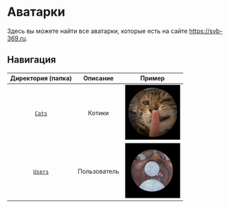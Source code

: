 # Аватарки

Здесь вы можете найти все аватарки, которые есть на сайте https://svb-369.ru.

## Навигация


|                       Директория (папка)                        |   Описание   |                                                                   Пример                                                                  |
| :-------------------------------------------------------------: | :----------: | :---------------------------------------------------------------------------------------------------------------------------------------: |
|  [`Cats`](https://github.com/svb369-ru/avatars/tree/main/Cats)  |    Котики    |     <img src="https://raw.githubusercontent.com/svb369-ru/avatars/refs/heads/main/Cats/cat_01.png" alt="Пример (котики)" width="128">     |
| [`Users`](https://github.com/svb369-ru/avatars/tree/main/Users) | Пользователь | <img src="https://raw.githubusercontent.com/svb369-ru/avatars/refs/heads/main/Users/user_01.png" alt="Пример (пользователь)" width="128"> |
